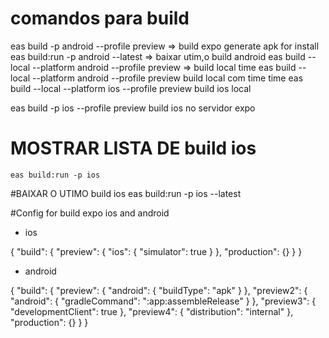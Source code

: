 
# comandos para build
eas build -p android --profile preview  => build expo generate apk for install
eas build:run -p android --latest  => baixar utim,o build android 
eas build --local --platform android --profile preview =>  build local
time eas build --local --platform android --profile preview build local com time
time eas build --local --platform ios --profile preview build ios local

eas build -p ios --profile preview build ios no servidor expo 



# MOSTRAR LISTA DE build ios
    eas build:run -p ios     

#BAIXAR O UTIMO build ios
eas build:run -p ios --latest


#Config for build expo ios and android

* ios

{
  "build": {
    "preview": {
      "ios": {
        "simulator": true
      }
    },
    "production": {}
  }
}

* android

{
  "build": {
    "preview": {
      "android": {
        "buildType": "apk"
      }
    },
    "preview2": {
      "android": {
        "gradleCommand": ":app:assembleRelease"
      }
    },
    "preview3": {
      "developmentClient": true
    },
    "preview4": {
      "distribution": "internal"
    },
    "production": {}
  }
}

